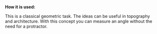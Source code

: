 **How it is used:**

This is a classical geometric task. The ideas can be useful in topography and architecture.
With this concept you can measure an angle without the need for a protractor.
